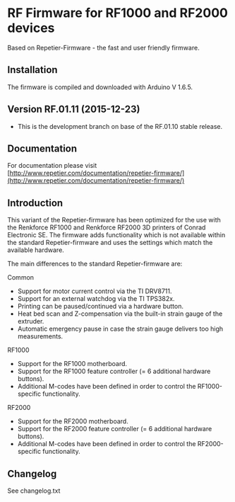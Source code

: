 # RF Firmware for RF1000 and RF2000 devices
Based on Repetier-Firmware - the fast and user friendly firmware.

## Installation

The firmware is compiled and downloaded with Arduino V 1.6.5.

## Version RF.01.11 (2015-12-23)

* This is the development branch on base of the RF.01.10 stable release.

## Documentation

For documentation please visit [http://www.repetier.com/documentation/repetier-firmware/](http://www.repetier.com/documentation/repetier-firmware/)

## Introduction

This variant of the Repetier-firmware has been optimized for the use with the
Renkforce RF1000 and Renkforce RF2000 3D printers of Conrad Electronic SE.
The firmware adds functionality which is not available within the standard
Repetier-firmware and uses the settings which match the available hardware.

The main differences to the standard Repetier-firmware are:

Common
* Support for motor current control via the TI DRV8711.
* Support for an external watchdog via the TI TPS382x.
* Printing can be paused/continued via a hardware button.
* Heat bed scan and Z-compensation via the built-in strain gauge of the extruder.
* Automatic emergency pause in case the strain gauge delivers too high measurements.

RF1000
* Support for the RF1000 motherboard.
* Support for the RF1000 feature controller (= 6 additional hardware buttons).
* Additional M-codes have been defined in order to control the RF1000-specific functionality.

RF2000
* Support for the RF2000 motherboard.
* Support for the RF2000 feature controller (= 6 additional hardware buttons).
* Additional M-codes have been defined in order to control the RF2000-specific functionality.

## Changelog

See changelog.txt
